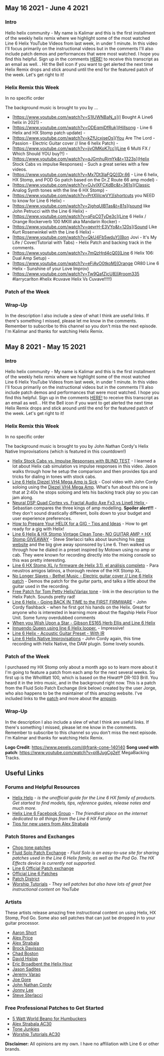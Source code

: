 
## May 16 2021 - June 4 2021
### Intro

Hello helix community - My name is Kalimar and this is the first installment of the weekly helix remix 
where we highlight some of the most watched Line 6 Helix YouTube Videos from last week, in under 1 minute. In this video I'll focus primarily on the instructional videos but in the comments I'll also include patch demos and performances that were most watched. 
I hope you find this helpful. Sign up in the comments [HERE!](https://kalimar.github.io/helix-remix/email-signup.html) to receive this transcript as an email as well. . Hit the Bell icon if you want to get alerted the next time Helix Remix drops and stick around until the end for the featured patch of the week. Let's get right 
to it!

### Helix Remix this Week
In no specific order

The background music is brought to you by ...

* [https://www.youtube.com/watch?v=S1IUWNBaN_s](I Bought A Line6 helix in 2021) -
* [https://www.youtube.com/watch?v=ODEqmjDfRuk](Hillsong - Line 6 Helix and HX Stomp patch update) -
* [https://www.youtube.com/watch?v=kZfUcxjseOs](You Are The Lord - Passion - Electric Guitar cover // line 6 helix Patch) -
* [https://www.youtube.com/watch?v=jjvOMKoK7cc](Line 6 Multi FX / Which Should YOU buy?!) - 
* [https://www.youtube.com/watch?v=qJGmhuRjmYk&t=1323s](Helix Stock Cabs vs impulse Responses) - Such a great series with a few videos.
* [https://www.youtube.com/watch?v=Mx7Dt3IaFQQ](Dr.66 - Line 6 helix, HX Stomp, and POD Go patch based on the Dr.Z Route 66 amp model) - 
* [https://www.youtube.com/watch?v=OJvIXFCXdBc&t=361s](Classic Analog Synth tones with the line 6 HX Stomp) -
* [https://www.youtube.com/watch?v=PrtXIjIcwVY](shortcuts you NEED to know for Line 6 Helix) - 
* [https://www.youtube.com/watch?v=2jghqUlBTas&t=81s](sound like John Petrucci with the Line 6 Helix) -
* [https://www.youtube.com/watch?v=qFpC0TyDe3c](Line 6 Helix / Orange Rockerverb 100 MKIII aka Mandarin Rocker) -
* [https://www.youtube.com/watch?v=qevrH-E3VYo&t=120s](Sound Like Kurt Rosenwinkel with the Line 6 Helix) -
* [https://www.youtube.com/watch?v=QkU4Fb5wduY](Bon Jovi - It's My Life / Cover/Tutorial with Tabs) - Helix Patch and backing track in the comments.
* [https://www.youtube.com/watch?v=7mQzHrd4cQ0](Line 6 Helix 106: Dual Amp Setup) -
* [https://www.youtube.com/watch?v=eFiAvO0tkoM](Orange OR80 Line 6 Helix - Sunshine of your Love Improv)
* [https://www.youtube.com/watch?v=Tw9QafZjcU8](#room335 #larrycarlton #helix #cuvave Helix Vs Cuvave!!!!!)


### Patch of the Week

### Wrap-Up
In the description I also include a slew of what I think are useful links. If there's something I missed, please let me know in the comments. Remember to subscribe to this channel so you don't miss the next episode.  I'm Kalimar and thanks for watching Helix Remix.


## May 8 2021 - May 15 2021

### Intro

Hello helix community - My name is Kalimar and this is the first installment of the weekly helix remix 
where we highlight some of the most watched Line 6 Helix YouTube Videos from last week, in under 1 minute. In this video I'll focus primarily on the instructional videos but in the comments I'll also include patch demos and performances that were most watched. 
I hope you find this helpful. Sign up in the comments [HERE!](https://kalimar.github.io/helix-remix/email-signup.html) to receive this transcript as an email as well. . Hit the Bell icon if you want to get alerted the next time Helix Remix drops and stick around until the end for the featured patch of the week. Let's get right 
to it!

### Helix Remix this Week
In no specific order

The background music is brought to you by John Nathan Cordy's Helix Native Improvisations (which is featured in this countdown!)


* [Helix Stock Cabs vs. Impulse Responses with BLIND TEST](https://www.youtube.com/watch?v=qJGmhuRjmYk) - I learned a lot about Helix cab simulation vs impulse responses in this video. Jason walks through how he setup the comparison and then provides tips and tricks for dialing in tones with stock cabs.
* [Line 6 Helix Diezel VH4 Mega Amp is Sick](https://www.youtube.com/watch?v=AuJ-QdX5JWA) - Cool video with John Cordy soloing using the [Diezel VH4 Mega Amp](https://www.fluidsolo.com/patchexchange/view-model/Das-Benzin-Mega,39). What's fun about this one is that at 2:40s he stops soloing and lets his backing track play so you can jam along.
* [Neural DSP Quad Cortex vs. Fractal Audio Axe Fx3 vs Line6 Helix ](https://www.youtube.com/watch?v=l7Pnc0frASI) - Sebastian compares the three kings of amp modelling. **Spoiler alert!!!** - they don't sound drastically different, boils down to your budget and user experience preferences.
* [How to Prepare Your HELIX for a GIG - Tips and Ideas](https://www.youtube.com/watch?v=AxBJObfwlLE) - How to get ready for a gig with Helix!
* [Line 6 Helix & HX Stomp Vintage Clean Tone- NO GUITAR AMP + HX Stomp GIVEAWAY](https://www.youtube.com/watch?v=2NKicz_9vtE) - Steve Sterlacci talks about launching his [new website](https://stevesterlacci.com) and the big give away sponsored by Line 6. Then walked us through how he dialed in a preset inspired by Motown using no amp or cab. They were known for recording directly into the mixing console so this was pretty interesting. 
* [Line 6 HX Stomp XL (y firmware de Helix 3.1), el análisis completo](https://www.youtube.com/watch?v=glHhGGh9w14) - Para neustros amigos latinos, a thorough review of the HX Stomp XL. 
* [No Longer Slaves - Bethel Music - Electric guitar cover // Line 6 Helix patch](https://www.youtube.com/watch?v=Z0aisjMqYxU) - Demos the patch for the guitar parts, and talks a little about the guitar used in the recording.
* [Free Patch for Tom Petty Helix/Variax tone](https://www.youtube.com/watch?v=OrHZ-95OeIA) - link in the description to the Helix Patch. Sounds pretty rad!
* [Line 6 Helix - Going BACK IN TIME to the FIRST FIRMWARE](https://www.youtube.com/watch?v=ZDMc8F2RcTs) - John Cordy flashback - when he first got his hands on the Helix. Great for anyone who is interested in learning more about the flagship Helix Floor Unit. Some funny overdubbed comments
* [When you Wish Upon a Star - Gibson ES165 Herb Ellis and Line 6 Helix](https://www.youtube.com/watch?v=lIHHlyFkL1k)
* [Innuendo Queen using line 6 Helix looper.](https://www.youtube.com/watch?v=eXb4xl0LcWs) - Impressive!
* [Line 6 Helix - Acoustic Guitar Preset - With IR](https://www.youtube.com/watch?v=lC9eZ3bSimA)
* [Line 6 Helix Native Improvisations](https://www.youtube.com/watch?v=zLA3vxLomng) - John Cordy again, this time recording with Helix Native, the DAW plugin. Some lovely sounds.

### Patch of the Week

I purchased my HX Stomp only about a month ago so to learn more about it I'm going to feature a patch from each amp for the next several weeks. So first up is the WhoWatt 100, which is based on the Hiwatt® DR-103 Brill. You heard it in the intro music, and in the background right now. This is a patch from the Fluid Solo Patch Exchange (link below) created by the user Jorge, who also happens to be the maintainer of this amazing website. I've included links to the [patch](https://www.fluidsolo.com/patchexchange/patch/pink-floyd-comfortably-numb,71) and more about the [ampsim](https://www.fluidsolo.com/patchexchange/view-model/Whowatt-100,79).

### Wrap-Up
In the description I also include a slew of what I think are useful links. If there's something I missed, please let me know in the comments. Remember to subscribe to this channel so you don't miss the next episode.  I'm Kalimar and thanks for watching Helix Remix.


**Logo Credit**: https://www.pexels.com/@frank-cone-140140
**Song used with patch**: https://www.youtube.com/watch?v=pl8JugCg2eY MegaBacking Tracks.

## Useful Links

### Forums and Helpful Resources
* [Helix Help](https://helixhelp.com/) - *is the unofficial guide for the Line 6 HX family of products. Get started to find models, tips, reference guides, release notes and much more.* 
* [Helix Line 6 Facebook Group](https://www.facebook.com/groups/line6helixusergroup) - *The friendliest place on the internet dedicated to all things from the Line 6 HX Family*
* [Tips for new users from Alex Strabala](https://alexstrabala.com/new-helix-users)

### Patch Stores and Exchanges
* [Chop tone patches](https://choptones.com)
* [Fluid Solo Patch Exchange](https://www.fluidsolo.com/patchexchange/) - *Fluid Solo is an easy-to-use site for sharing patches used in the Line 6 Helix family, as well as the Pod Go. The HX Effects device is currently not supported.* 
* [Line 6 Official Patch exchange](https://line6.com/customtone)
* [Official Line 6 Patches](https://shop.line6.com/marketplace/)
* [Patch District](https://www.thepatchdistrict.com)
* [Worship Tutorials](https://worshiptutorials.com/helix) - *They sell patches but also have lots of great free instructional content on YouTube*


### Artists 
These artists release amazing free instructional content on using Helix, HX Stomp, Pod Go. Some also sell patches that can just be dropped in to your guitar processor.

* [Aaron Short](https://www.youtube.com/channel/UC5sAUZuZVD58aAEYVrcunXw)
* [Alex Price](https://www.youtube.com/user/SixStringSolid)
* [Alex Strabala](https://alexstrabala.com/)
* [Brock Davisson](https://www.youtube.com/channel/UCmMspPmbaj3GOaYn3GtdUmw)
* [Chad Boston](https://www.youtube.com/user/discreetdatasecurity)
* [David Hislop](https://www.davidhislop.co/helix)
* [Eric Broadbent the Helix Hour](https://www.youtube.com/user/EricBroadbentSolo)
* [Jason Sadites](https://www.youtube.com/user/gtr111)
* [Jeremy Varao](https://www.youtube.com/channel/UCPlUXMNXXtke2s7RUXyAqUw)
* [Joe Gore](https://www.youtube.com/channel/UCl7io4nYepvkldJg94R-_aQ)
* [John Nathan Cordy](https://www.youtube.com/user/chuddgriffin)
* [Jonny Lee](https://www.youtube.com/channel/UCojrsgjSidXCAubYBRA2gvQ?view_as=subscriber)
* [Steve Sterlacci](https://www.youtube.com/user/ss57790)

### Free Professional Patches to Get Started

* [5 Watt World Beano for Humbuckers](https://flatfiv.co/collections/five-watt-world/products/hx-stomp-preset-beano-for-humbuckers)
* [Alex Strabala AC30](https://alexstrabala.com/hx-stomp-presets/hx-stomp-ac30-free)
* [Tone Junkies](https://tonejunkiestore.com/hx-helix-free-pack)
* [Worship Tutorials AC30](https://worshiptutorials.com/product/ac30-free-hx-stomp-patch/)

**Disclaimer:** All opinions are my own. I have no affiliation with Line 6 or other brands.
